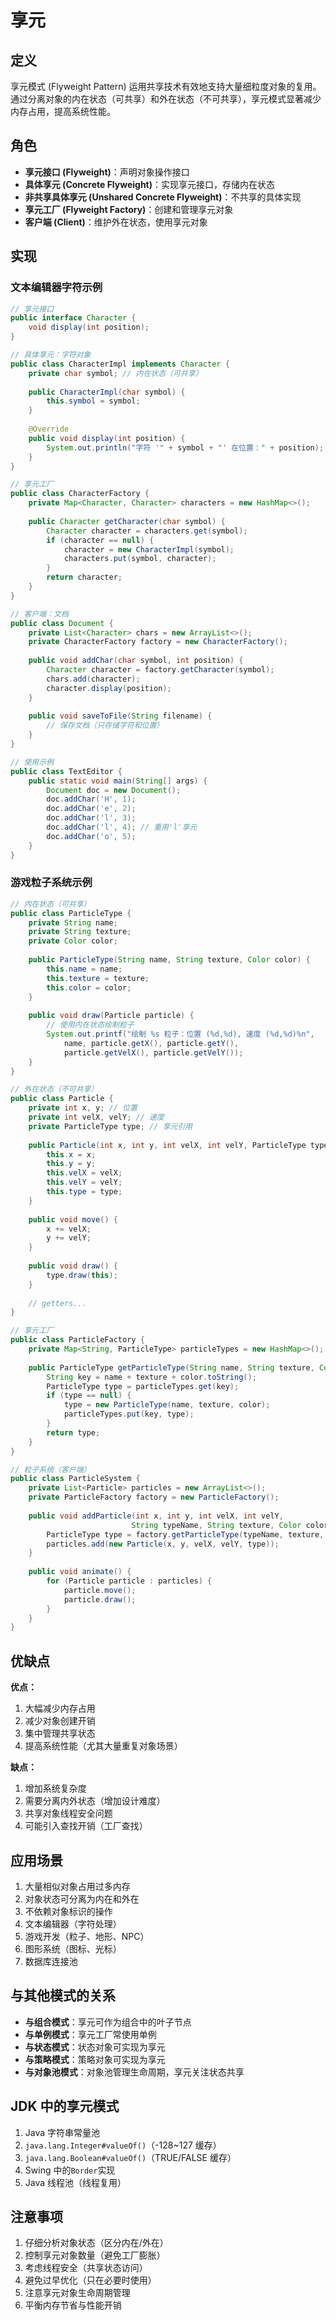 # 享元

## 定义

享元模式 (Flyweight Pattern) 运用共享技术有效地支持大量细粒度对象的复用。通过分离对象的内在状态（可共享）和外在状态（不可共享），享元模式显著减少内存占用，提高系统性能。

## 角色

- **享元接口 (Flyweight)**：声明对象操作接口
- **具体享元 (Concrete Flyweight)**：实现享元接口，存储内在状态
- **非共享具体享元 (Unshared Concrete Flyweight)**：不共享的具体实现
- **享元工厂 (Flyweight Factory)**：创建和管理享元对象
- **客户端 (Client)**：维护外在状态，使用享元对象

## 实现

### 文本编辑器字符示例

```java
// 享元接口
public interface Character {
    void display(int position);
}

// 具体享元：字符对象
public class CharacterImpl implements Character {
    private char symbol; // 内在状态（可共享）
    
    public CharacterImpl(char symbol) {
        this.symbol = symbol;
    }
    
    @Override
    public void display(int position) {
        System.out.println("字符 '" + symbol + "' 在位置：" + position);
    }
}

// 享元工厂
public class CharacterFactory {
    private Map<Character, Character> characters = new HashMap<>();
    
    public Character getCharacter(char symbol) {
        Character character = characters.get(symbol);
        if (character == null) {
            character = new CharacterImpl(symbol);
            characters.put(symbol, character);
        }
        return character;
    }
}

// 客户端：文档
public class Document {
    private List<Character> chars = new ArrayList<>();
    private CharacterFactory factory = new CharacterFactory();
    
    public void addChar(char symbol, int position) {
        Character character = factory.getCharacter(symbol);
        chars.add(character);
        character.display(position);
    }
    
    public void saveToFile(String filename) {
        // 保存文档（只存储字符和位置）
    }
}

// 使用示例
public class TextEditor {
    public static void main(String[] args) {
        Document doc = new Document();
        doc.addChar('H', 1);
        doc.addChar('e', 2);
        doc.addChar('l', 3);
        doc.addChar('l', 4); // 重用'l'享元
        doc.addChar('o', 5);
    }
}
```

### 游戏粒子系统示例

```java
// 内在状态（可共享）
public class ParticleType {
    private String name;
    private String texture;
    private Color color;
    
    public ParticleType(String name, String texture, Color color) {
        this.name = name;
        this.texture = texture;
        this.color = color;
    }
    
    public void draw(Particle particle) {
        // 使用内在状态绘制粒子
        System.out.printf("绘制 %s 粒子：位置 (%d,%d), 速度 (%d,%d)%n", 
            name, particle.getX(), particle.getY(), 
            particle.getVelX(), particle.getVelY());
    }
}

// 外在状态（不可共享）
public class Particle {
    private int x, y; // 位置
    private int velX, velY; // 速度
    private ParticleType type; // 享元引用
    
    public Particle(int x, int y, int velX, int velY, ParticleType type) {
        this.x = x;
        this.y = y;
        this.velX = velX;
        this.velY = velY;
        this.type = type;
    }
    
    public void move() {
        x += velX;
        y += velY;
    }
    
    public void draw() {
        type.draw(this);
    }
    
    // getters...
}

// 享元工厂
public class ParticleFactory {
    private Map<String, ParticleType> particleTypes = new HashMap<>();
    
    public ParticleType getParticleType(String name, String texture, Color color) {
        String key = name + texture + color.toString();
        ParticleType type = particleTypes.get(key);
        if (type == null) {
            type = new ParticleType(name, texture, color);
            particleTypes.put(key, type);
        }
        return type;
    }
}

// 粒子系统（客户端）
public class ParticleSystem {
    private List<Particle> particles = new ArrayList<>();
    private ParticleFactory factory = new ParticleFactory();
    
    public void addParticle(int x, int y, int velX, int velY, 
                           String typeName, String texture, Color color) {
        ParticleType type = factory.getParticleType(typeName, texture, color);
        particles.add(new Particle(x, y, velX, velY, type));
    }
    
    public void animate() {
        for (Particle particle : particles) {
            particle.move();
            particle.draw();
        }
    }
}
```

## 优缺点

**优点：**

1. 大幅减少内存占用
2. 减少对象创建开销
3. 集中管理共享状态
4. 提高系统性能（尤其大量重复对象场景）

**缺点：**

1. 增加系统复杂度
2. 需要分离内外状态（增加设计难度）
3. 共享对象线程安全问题
4. 可能引入查找开销（工厂查找）

## 应用场景

1. 大量相似对象占用过多内存
2. 对象状态可分离为内在和外在
3. 不依赖对象标识的操作
4. 文本编辑器（字符处理）
5. 游戏开发（粒子、地形、NPC）
6. 图形系统（图标、光标）
7. 数据库连接池

## 与其他模式的关系

- **与组合模式**：享元可作为组合中的叶子节点
- **与单例模式**：享元工厂常使用单例
- **与状态模式**：状态对象可实现为享元
- **与策略模式**：策略对象可实现为享元
- **与对象池模式**：对象池管理生命周期，享元关注状态共享

## JDK 中的享元模式

1. Java 字符串常量池
2. `java.lang.Integer#valueOf()`（-128~127 缓存）
3. `java.lang.Boolean#valueOf()`（TRUE/FALSE 缓存）
4. Swing 中的`Border`实现
5. Java 线程池（线程复用）

## 注意事项

1. 仔细分析对象状态（区分内在/外在）
2. 控制享元对象数量（避免工厂膨胀）
3. 考虑线程安全（共享状态访问）
4. 避免过早优化（只在必要时使用）
5. 注意享元对象生命周期管理
6. 平衡内存节省与性能开销
